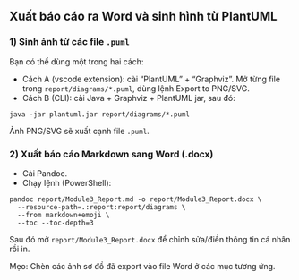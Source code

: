 ## Xuất báo cáo ra Word và sinh hình từ PlantUML

### 1) Sinh ảnh từ các file `.puml`
Bạn có thể dùng một trong hai cách:

- Cách A (vscode extension): cài “PlantUML” + “Graphviz”. Mở từng file trong `report/diagrams/*.puml`, dùng lệnh Export to PNG/SVG.
- Cách B (CLI): cài Java + Graphviz + PlantUML jar, sau đó:
```
java -jar plantuml.jar report/diagrams/*.puml
```
Ảnh PNG/SVG sẽ xuất cạnh file `.puml`.

### 2) Xuất báo cáo Markdown sang Word (.docx)
- Cài Pandoc.
- Chạy lệnh (PowerShell):
```
pandoc report/Module3_Report.md -o report/Module3_Report.docx \
  --resource-path=.:report:report/diagrams \
  --from markdown+emoji \
  --toc --toc-depth=3
```
Sau đó mở `report/Module3_Report.docx` để chỉnh sửa/điền thông tin cá nhân rồi in.

Mẹo: Chèn các ảnh sơ đồ đã export vào file Word ở các mục tương ứng.


